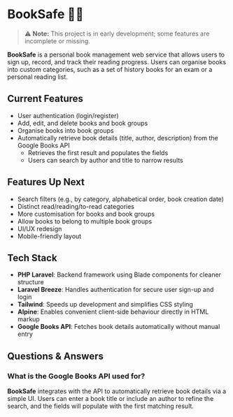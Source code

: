 # BookSafe 📙🔐

> ⚠️ **Note:** This project is in early development; some features are incomplete or missing.

**BookSafe** is a personal book management web service that allows users to sign up, record, and track their reading
progress. Users can organise books into custom categories, such as a set of history books for an exam or a personal
reading list.

## Current Features

- User authentication (login/register)
- Add, edit, and delete books and book groups
- Organise books into book groups
- Automatically retrieve book details (title, author, description) from the Google Books API
    - Retrieves the first result and populates the fields
    - Users can search by author and title to narrow results

## Features Up Next

- Search filters (e.g., by category, alphabetical order, book creation date)
- Distinct read/reading/to-read categories
- More customisation for books and book groups
- Allow books to belong to multiple book groups
- UI/UX redesign
- Mobile-friendly layout

## Tech Stack

- **PHP Laravel**: Backend framework using Blade components for cleaner structure
- **Laravel Breeze**: Handles authentication for secure user sign-up and login
- **Tailwind**: Speeds up development and simplifies CSS styling
- **Alpine**: Enables convenient client-side behaviour directly in HTML markup
- **Google Books API**: Fetches book details automatically without manual entry

## Questions & Answers

### What is the Google Books API used for?

**BookSafe** integrates with the API to automatically retrieve book details via a simple UI. Users can enter a book
title or include an author to refine the search, and the fields will populate with the first matching result.
